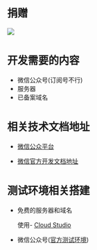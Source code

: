 # `捐赠`

![](https://s2.ax1x.com/2019/05/27/VVBZlD.jpg)


# `开发需要的内容`

- 微信公众号(订阅号不行)
- 服务器
- 已备案域名


# `相关技术文档地址`

- [微信公众平台](https://mp.weixin.qq.com/)

- [微信官方开发文档地址](https://mp.weixin.qq.com/wiki?t=resource/res_main&id=mp1445241432)



# `测试环境相关搭建`

- 免费的服务器和域名

  使用- [Cloud Studio](https://studio.dev.tencent.com/)

- 微信公众号([官方测试环境](https://mp.weixin.qq.com/debug/cgi-bin/sandbox?t=sandbox/login))
